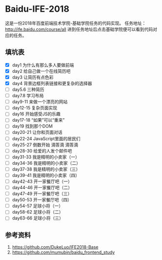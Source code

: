 # Baidu-IFE-2018
这是一份2018年百度前端技术学院-基础学院任务的代码实现。
任务地址：http://ife.baidu.com/course/all
进到任务地址后点击基础学院便可以看到代码对应的任务。

## 填坑表
- [x] day1 为什么有那么多人要做前端
- [x] day2 给自己做一个在线简历吧
- [x] day3 让简历有点色彩
- [x] day4 背景边框列表链接和更复杂的选择器
- [ ] day5.6 三种简历
- [ ] day7.8 学习布局
- [ ] day9-11 来做一个漂亮的网站
- [ ] day12-15 复杂页面实现
- [ ] day16 开始感受JS的乐趣
- [ ] day17-18 “如果”可以“重来”
- [ ] day19 找到那个DOM
- [ ] day20-21 让你和页面对话
- [ ] day22-24 JavaScript里面的居民们
- [ ] day25-27 倒数开始 滴答滴 滴答滴
- [ ] day28-30 给爱的人发个邮件吧
- [ ] day31-33 我是精明的小卖家（一）
- [ ] day34-36 我是精明的小卖家（二）
- [ ] day37-38 我是精明的小卖家（三）
- [ ] day39-41 我是精明的小卖家（四）
- [ ] day42-43 开一家餐厅吧（一）
- [ ] day44-46 开一家餐厅吧（二）
- [ ] day47-49 开一家餐厅吧（三）
- [ ] day50-53 开一家餐厅吧（四）
- [ ] day54-57 足球小将（一）
- [ ] day58-62 足球小将（二）
- [ ] day63-66 足球小将（三）

## 参考资料
1. https://github.com/DukeLuo/IFE2018-Base
2. https://github.com/mumubin/baidu_frontend_study
